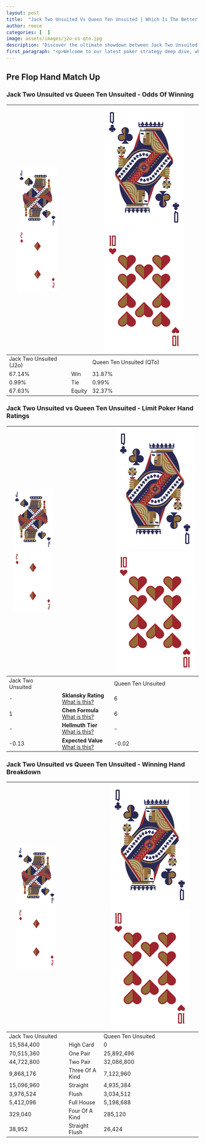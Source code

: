 ```yaml
---
layout: post
title:  "Jack Two Unsuited Vs Queen Ten Unsuited | Which Is The Better Hand In Poker? A Complete Guide"
author: reece
categories: [  ]
image: assets/images/j2o-vs-qto.jpg
description: "Discover the ultimate showdown between Jack Two Unsuited and Queen Ten Unsuited in poker! Uncover the odds, strategies, and scenarios where one hand triumphs over the other. Get ready to up your poker game with this thrilling analysis."
first_paragraph: "<p>Welcome to our latest poker strategy deep dive, where we're pitting two distinct hands against each other in a high-stakes showdown: Jack Two Unsuited vs Queen Ten Unsuited.</p><p>In the dynamic world of poker, every decision counts, and knowing which hand holds the upper hand is key to your success at the table.</p><p>In this article, we'll dissect these two hands, explore the scenarios where one dominates the other, and equip you with the knowledge to make strategic choices that can tip the odds in your favor.</p><p>Get ready to unravel the intriguing dynamics of these poker hands and elevate your game to new heights.</p>"
---
```




[comment]: # (sp0)

## Pre Flop Hand Match Up

<div class="table hand-ratings" markdown="1"> 



### Jack Two Unsuited vs Queen Ten Unsuited - Odds Of Winning


    
| ![image info](assets/images/hand1/J.png) ![image info](assets/images/hand1/2o.png) |  | ![image info](assets/images/hand2/Q.png) ![image info](assets/images/hand2/To.png) |
| -------- | -------- | -------- |
| Jack Two Unsuited (J2o) |  | Queen Ten Unsuited (QTo) |
| 67.14% | Win | 31.87% |
| 0.99% | Tie | 0.99% |
| 67.63% | Equity | 32.37% |




[comment]: # (sp1)



### Jack Two Unsuited vs Queen Ten Unsuited - Limit Poker Hand Ratings


    
| ![image info](assets/images/hand1/J.png) ![image info](assets/images/hand1/2o.png) |  | ![image info](assets/images/hand2/Q.png) ![image info](assets/images/hand2/To.png) |
| -------- | -------- | -------- |
| Jack Two Unsuited |  | Queen Ten Unsuited |
| - | **Sklansky Rating** [What is this?](/sklansky-rating-explained) | 6 |
| 1 | **Chen Formula** [What is this?](/chen-formula-explained) | 6 |
| - | **Hellmuth Tier** [What is this?](/Hellmuth-tier-explained) | - |
| -0.13 | **Expected Value** [What is this?](/expected-value-explained) | -0.02 |




[comment]: # (sp2)



### Jack Two Unsuited vs Queen Ten Unsuited - Winning Hand Breakdown


    
| ![image info](assets/images/hand1/J.png) ![image info](assets/images/hand1/2o.png) |  | ![image info](assets/images/hand2/Q.png) ![image info](assets/images/hand2/To.png) |
| -------- | -------- | -------- |
| Jack Two Unsuited |  | Queen Ten Unsuited |
| 15,584,400 | High Card | 0 |
| 70,515,360 | One Pair | 25,892,496 |
| 44,722,800 | Two Pair | 32,086,800 |
| 9,868,176 | Three Of A Kind | 7,122,960 |
| 15,096,960 | Straight | 4,935,384 |
| 3,976,524 | Flush | 3,034,512 |
| 5,412,096 | Full House | 5,198,688 |
| 329,040 | Four Of A Kind | 285,120 |
| 38,952 | Straight Flush | 26,424 |




[comment]: # (sp3)



</div>

[comment]: # (sp4)



[comment]: # (sp5)

